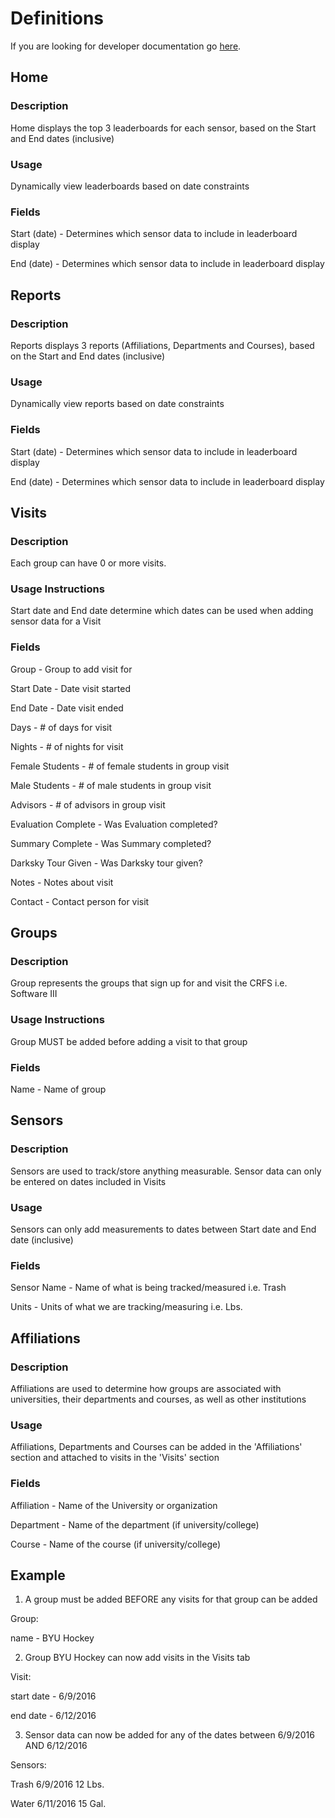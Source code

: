 # Definitions

If you are looking for developer documentation go [here](development).


## Home

### Description

Home displays the top 3 leaderboards for each sensor, based on the Start and End dates (inclusive)

### Usage

Dynamically view leaderboards based on date constraints

### Fields

Start (date) - Determines which sensor data to include in leaderboard display

End (date) - Determines which sensor data to include in leaderboard display


## Reports

### Description

Reports displays 3 reports (Affiliations, Departments and Courses), based on the Start and End dates (inclusive)

### Usage

Dynamically view reports based on date constraints

### Fields

Start (date) - Determines which sensor data to include in leaderboard display

End (date) - Determines which sensor data to include in leaderboard display


## Visits

### Description

Each group can have 0 or more visits.

### Usage Instructions

Start date and End date determine which dates can be used when adding sensor data for a Visit

### Fields

Group - Group to add visit for

Start Date - Date visit started

End Date - Date visit ended

Days - # of days for visit

Nights - # of nights for visit

Female Students - # of female students in group visit

Male Students - # of male students in group visit

Advisors - # of advisors in group visit

Evaluation Complete - Was Evaluation completed?

Summary Complete - Was Summary completed?

Darksky Tour Given - Was Darksky tour given?

Notes - Notes about visit

Contact - Contact person for visit


## Groups

### Description

Group represents the groups that sign up for and visit the CRFS i.e. Software III

### Usage Instructions

Group MUST be added before adding a visit to that group

### Fields

Name - Name of group


## Sensors

### Description

Sensors are used to track/store anything measurable. Sensor data can only be entered on dates included in Visits

### Usage

Sensors can only add measurements to dates between Start date and End date (inclusive)

### Fields

Sensor Name - Name of what is being tracked/measured     i.e. Trash

Units - Units of what we are tracking/measuring          i.e. Lbs.


## Affiliations

### Description

Affiliations are used to determine how groups are associated with universities, their departments and courses, as well as other institutions

### Usage

Affiliations, Departments and Courses can be added in the 'Affiliations' section and attached to visits in the 'Visits' section

### Fields

Affiliation - Name of the University or organization

Department - Name of the department (if university/college)

Course - Name of the course (if university/college)




## Example

1) A group must be added BEFORE any visits for that group can be added

Group:  

name - BYU Hockey

2) Group BYU Hockey can now add visits in the Visits tab

Visit: 

start date - 6/9/2016

end date - 6/12/2016

3) Sensor data can now be added for any of the dates between 6/9/2016 AND 6/12/2016

Sensors:

Trash            6/9/2016         12 Lbs.

Water            6/11/2016        15 Gal.
